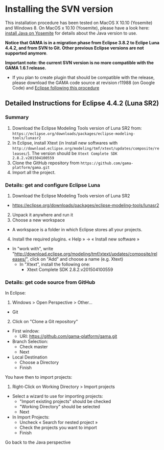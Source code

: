# Installing the SVN version

This installation procedure has been tested on MacOS X 10.10 (Yosemite) and Windows 8. On MacOS x 10.10 (Yosemite), please have a look here: [install Java on Yosemite](G__Installation) for details about the Java version to use. 

**Notice that GAMA is in a migration phase from Eclipse 3.8.2 to Eclipe Luna 4.4.2, and from SVN to Git. Other previous Eclipse versions are not supported anymore**.

**Important note: the current SVN version is no more compatible with the GAMA 1.6.1 release.**
  * If you plan to create plugin that should be compatible with the release, please download the GAMA code source at revision r11988 (on Google Code) and [Eclipse following this procedure](G__InstallingSvnOldVersions)


## Detailed Instructions for Eclipse 4.4.2 (Luna SR2)
### Summary
1. Download the Eclipse Modeling Tools version of Luna SR2 from: `https://eclipse.org/downloads/packages/eclipse-modeling-tools/lunasr2`
2. In Eclipse, install Xtext (in Install new softwares with `http://download.eclipse.org/modeling/tmf/xtext/updates/composite/releases/`). The version should be `Xtext Complete SDK	2.8.2.v201504100559` 
3. Clone the GitHub repository from `https://github.com/gama-platform/gama.git`
4. Import all the project.

### Details: get and configure Eclipse Luna
1. Download the Eclipse Modeling Tools version of Luna SR2
  * https://eclipse.org/downloads/packages/eclipse-modeling-tools/lunasr2
2. Unpack it anywhere and run it
3. Choose a new workspace
  * A workspace is a folder in which Eclipse stores all your projects.
4. Install the required plugins. « Help » -> « Install new software »
  * In "work with", write "http://download.eclipse.org/modeling/tmf/xtext/updates/composite/releases/", click on "Add" and choose a name (e.g. Xtext)
    * In "Xtext", install the following one:
      * Xtext Complete SDK	2.8.2.v201504100559

### Details: get code source from GitHub
In Eclipse:
1. Windows > Open Perspective > Other...
  * Git
2. Click on "Clone a Git repository"
  * First window:
    * URI: https://github.com/gama-platform/gama.git
  * Branch Selection:
    * Check master
    * Next
  * Local Destination
    * Choose a Directory
    * Finish

You have then to import projects:
1. Right-Click on Working Directory > Import projects
  * Select a wizard to use for importing projects:
    * "Import existing projects" should be  checked
    * "Working Directory" should be selected
    * Next
  * In Import Projects:
    * Uncheck « Search for nested project »
    * Check the projects you want to import
    * Finish

Go back to the Java perspective
